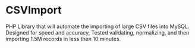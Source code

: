 # CSVImport
PHP Library that will automate the importing of large CSV files into MySQL.
Designed for speed and accuracy, Tested validating, normalizing, and then importing 1.5M records in less then 10 minutes.

